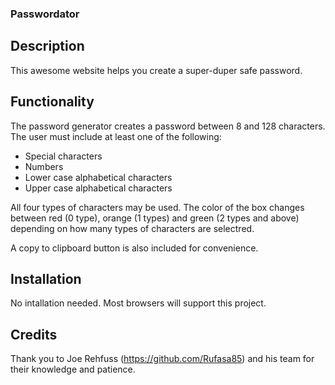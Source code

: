 ### Passwordator 

## Description

This awesome website helps you create a super-duper safe password. 

## Functionality

The password generator creates a password between 8 and 128 characters. The user must include at least one of the following: 

* Special characters
* Numbers
* Lower case alphabetical characters
* Upper case alphabetical characters

All four types of characters may be used. The color of the box changes between red (0 type), orange (1 types) and green (2 types and above) depending on how many types of characters are selectred. 

A copy to clipboard button is also included for convenience.

## Installation

No intallation needed. Most browsers will support this project.

## Credits

Thank you to Joe Rehfuss (https://github.com/Rufasa85) and his team for their knowledge and patience.


